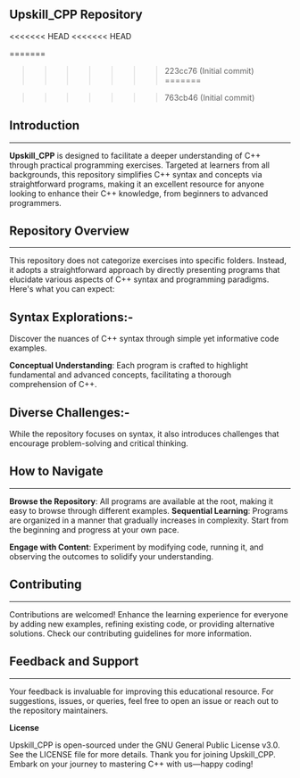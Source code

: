 ## **Upskill_CPP Repository**

<<<<<<< HEAD
<<<<<<< HEAD


=======
>>>>>>> 223cc76 (Initial commit)
=======


>>>>>>> 763cb46 (Initial commit)
## **Introduction**
-----------
**Upskill_CPP** is designed to facilitate a deeper understanding of C++ through practical programming exercises. Targeted at learners from all backgrounds, this repository simplifies C++ syntax and concepts via straightforward programs, making it an excellent resource for anyone looking to enhance their C++ knowledge, from beginners to advanced programmers.

## **Repository Overview**
------------------------------
This repository does not categorize exercises into specific folders. Instead, it adopts a straightforward approach by directly presenting programs that elucidate various aspects of C++ syntax and programming paradigms. Here's what you can expect:

## **Syntax Explorations**:- 

Discover the nuances of C++ syntax through simple yet informative code examples.

**Conceptual Understanding**: Each program is crafted to highlight fundamental and advanced concepts, facilitating a thorough comprehension of C++.

## **Diverse Challenges**:-

While the repository focuses on syntax, it also introduces challenges that encourage problem-solving and critical thinking.

## **How to Navigate**
-------------------------

**Browse the Repository**: All programs are available at the root, making it easy to browse through different examples.
**Sequential Learning**: Programs are organized in a manner that gradually increases in complexity. Start from the beginning and progress at your own pace.

**Engage with Content**: Experiment by modifying code, running it, and observing the outcomes to solidify your understanding.

## **Contributing**
-----------------------
Contributions are welcomed! Enhance the learning experience for everyone by adding new examples, refining existing code, or providing alternative solutions. Check our contributing guidelines for more information.

## **Feedback and Support**
---------------------
Your feedback is invaluable for improving this educational resource. For suggestions, issues, or queries, feel free to open an issue or reach out to the repository maintainers.

**License**

Upskill_CPP is open-sourced under the GNU General Public License v3.0. See the LICENSE file for more details.
Thank you for joining Upskill_CPP. Embark on your journey to mastering C++ with us—happy coding!
